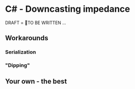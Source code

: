 # C# - Downcasting impedance

DRAFT = 🚧TO BE WRITTEN ...

## Workarounds

### Serialization

### "Dipping"

## Your own - the best
